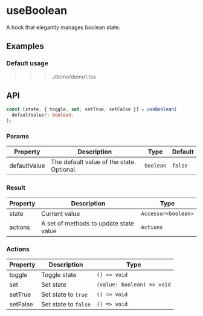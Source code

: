 # useBoolean

A hook that elegantly manages boolean state.

## Examples

### Default usage

>>> ./demo/demo1.tsx

## API

```typescript
const [state, { toggle, set, setTrue, setFalse }] = useBoolean(
  defaultValue?: boolean,
);
```

### Params

| Property     | Description                               | Type      | Default |
| ------------ | ----------------------------------------- | --------- | ------- |
| defaultValue | The default value of the state. Optional. | `boolean` | `false` |

### Result

| Property | Description                            | Type                |
| -------- | -------------------------------------- | ------------------- |
| state    | Current value                          | `Accessor<boolean>` |
| actions  | A set of methods to update state value | `Actions`           |

### Actions

| Property | Description          | Type                       |
| -------- | -------------------- | -------------------------- |
| toggle   | Toggle state         | `() => void`               |
| set      | Set state            | `(value: boolean) => void` |
| setTrue  | Set state to `true`  | `() => void`               |
| setFalse | Set state to `false` | `() => void`               |
